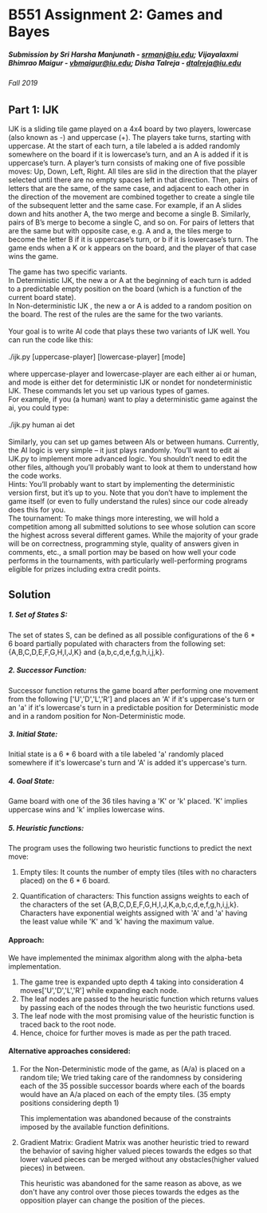 # B551 Assignment 2: Games and Bayes
##### Submission by Sri Harsha Manjunath - srmanj@iu.edu; Vijayalaxmi Bhimrao Maigur - vbmaigur@iu.edu; Disha Talreja - dtalreja@iu.edu
###### Fall 2019


## Part 1: IJK
IJK is a sliding tile game played on a 4x4 board by two players, lowercase (also known as -) and uppercase
(+). The players take turns, starting with uppercase. At the start of each turn, a tile labeled a is added
randomly somewhere on the board if it is lowercase’s turn, and an A is added if it is uppercase’s turn. A
player’s turn consists of making one of five possible moves: Up, Down, Left, Right. All tiles are slid in the direction that
the player selected until there are no empty spaces left in that direction. Then, pairs of letters that are the
same, of the same case, and adjacent to each other in the direction of the movement are combined together
to create a single tile of the subsequent letter and the same case. For example, if an A slides down and hits
another A, the two merge and become a single B. Similarly, pairs of B’s merge to become a single C, and so
on. For pairs of letters that are the same but with opposite case, e.g. A and a, the tiles merge to become
the letter B if it is uppercase’s turn, or b if it is lowercase’s turn. The game ends when a K or k appears on
the board, and the player of that case wins the game. </br>

The game has two specific variants. </br> In Deterministic IJK, the new a or A at the beginning of each turn
is added to a predictable empty position on the board (which is a function of the current board state). </br> In
Non-deterministic IJK , the new a or A is added to a random position on the board. The rest of the rules
are the same for the two variants. </br> </br>
Your goal is to write AI code that plays these two variants of IJK well.  You can run the code like this: </br></br>
./ijk.py [uppercase-player] [lowercase-player] [mode]  </br></br>
where uppercase-player and lowercase-player are each either ai or human, and mode is either det for deterministic IJK or nondet for nondeterministic IJK. These commands let you set up various types of games. </br>
For example, if you (a human) want to play a deterministic game against the ai, you could type: </br></br>
./ijk.py human ai det </br></br>
Similarly, you can set up games between AIs or between humans. Currently, the AI logic is very simple – it
just plays randomly. You’ll want to edit ai IJK.py to implement more advanced logic. You shouldn’t need
to edit the other files, although you’ll probably want to look at them to understand how the code works. </br>
Hints: You’ll probably want to start by implementing the deterministic version first, but it’s up to you.
Note that you don’t have to implement the game itself (or even to fully understand the rules) since our code
already does this for you. </br>
The tournament: To make things more interesting, we will hold a competition among all submitted solutions
to see whose solution can score the highest across several different games. While the majority of your grade
will be on correctness, programming style, quality of answers given in comments, etc., a small portion may
be based on how well your code performs in the tournaments, with particularly well-performing programs
eligible for prizes including extra credit points. </br>

## Solution 
##### 1. Set of States S: 
The set of states S, can be defined as all possible configurations of the 6 * 6 board partially populated with characters from the following set: {A,B,C,D,E,F,G,H,I,J,K} and {a,b,c,d,e,f,g,h,i,j,k}.

##### 2. Successor Function:
Successor function returns the game board after performing one movement from the following ['U','D','L','R'] and places an 'A' if it's uppercase's turn or an 'a' if it's lowercase's turn in a predictable position for Deterministic mode and in a random position for Non-Deterministic mode.

##### 3. Initial State:
Initial state is a 6 * 6 board with a tile labeled 'a' randomly placed somewhere if it's lowercase's turn and 'A' is added it's uppercase's turn.

##### 4. Goal State:
Game board with one of the 36 tiles having a 'K' or 'k' placed. 'K' implies uppercase wins and 'k' implies lowercase wins.

##### 5. Heuristic functions:

The program uses the following two heuristic functions to predict the next move:
1. Empty tiles:
It counts the number of empty tiles (tiles with no characters placed) on the 6 * 6 board.

2. Quantification of characters:
This function assigns weights to each of the characters of the set {A,B,C,D,E,F,G,H,I,J,K,a,b,c,d,e,f,g,h,i,j,k}. Characters have exponential weights assigned with 'A' and 'a' having the least value while 'K' and 'k' having the maximum value.

#### Approach:

We have implemented the minimax algorithm along with the alpha-beta implementation.
1. The game tree is expanded upto depth 4 taking into consideration 4 moves['U','D','L','R'] while expanding each node.
2. The leaf nodes are passed to the heuristic function which returns values by passing each of the nodes through the two heuristic functions used.
3. The leaf node with the most promising value of the heuristic function is traced back to the root node.
4. Hence, choice for further moves is made as per the path traced.

#### Alternative approaches considered:

1) For the Non-Deterministic mode of the game, as (A/a) is placed on a random tile;
    We tried taking care of the randomness by considering each of the 35 possible successor boards where each of the boards       would have an A/a placed on each of the empty tiles. (35 empty positions considering depth 1)

    This implementation was abandoned because of the constraints imposed by the available function definitions.
    
  2) Gradient Matrix:
     Gradient Matrix was another heuristic tried to reward the behavior of saving higher valued pieces towards the edges so        that lower valued pieces can be merged without any obstacles(higher valued pieces) in between.
    
     This heuristic was abandoned for the same reason as above, as we don't have any control over those pieces towards the          edges as the opposition player can change the position of the pieces.  
    
